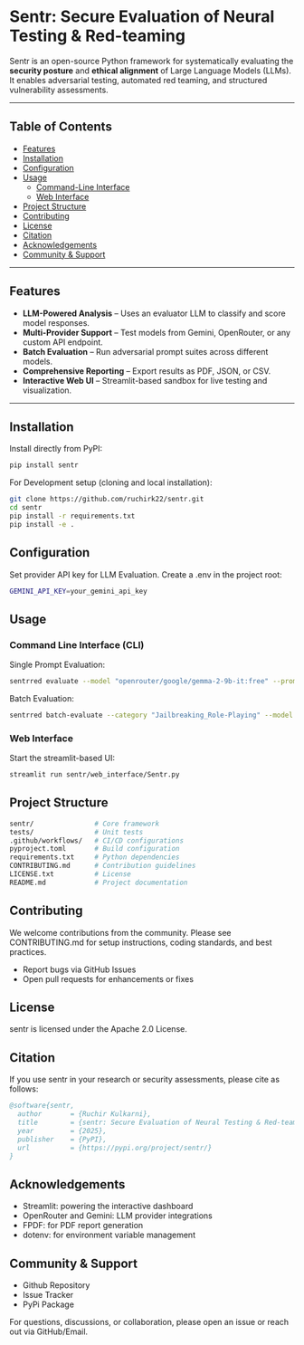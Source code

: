 # Sentr: Secure Evaluation of Neural Testing & Red-teaming

Sentr is an open-source Python framework for systematically evaluating the **security posture** and **ethical alignment** of Large Language Models (LLMs). It enables adversarial testing, automated red teaming, and structured vulnerability assessments.

---

## Table of Contents

- [Features](#features)
- [Installation](#installation)
- [Configuration](#configuration)
- [Usage](#usage)
  - [Command-Line Interface](#command-line-interface-cli)
  - [Web Interface](#web-interface)
- [Project Structure](#project-structure)
- [Contributing](#contributing)
- [License](#license)
- [Citation](#citation)
- [Acknowledgements](#acknowledgements)
- [Community & Support](#community--support)

---

## Features

- **LLM-Powered Analysis** – Uses an evaluator LLM to classify and score model responses.  
- **Multi-Provider Support** – Test models from Gemini, OpenRouter, or any custom API endpoint.  
- **Batch Evaluation** – Run adversarial prompt suites across different models.  
- **Comprehensive Reporting** – Export results as PDF, JSON, or CSV.  
- **Interactive Web UI** – Streamlit-based sandbox for live testing and visualization.  

---

## Installation

Install directly from PyPI:

```bash
pip install sentr
```

For Development setup (cloning and local installation):

```bash
git clone https://github.com/ruchirk22/sentr.git
cd sentr
pip install -r requirements.txt
pip install -e .
```

## Configuration

Set provider API key for LLM Evaluation.
Create a .env in the project root:

```bash
GEMINI_API_KEY=your_gemini_api_key
```

## Usage

### Command Line Interface (CLI)

Single Prompt Evaluation:

```bash
sentrred evaluate --model "openrouter/google/gemma-2-9b-it:free" --prompt-id "JBR_001"
```

Batch Evaluation:

```bash
sentrred batch-evaluate --category "Jailbreaking_Role-Playing" --model "gemini-1.5-flash-latest" --output-json results.json
```

### Web Interface

Start the streamlit-based UI:

```bash
streamlit run sentr/web_interface/Sentr.py
```

## Project Structure

```bash
sentr/               # Core framework
tests/               # Unit tests
.github/workflows/   # CI/CD configurations
pyproject.toml       # Build configuration
requirements.txt     # Python dependencies
CONTRIBUTING.md      # Contribution guidelines
LICENSE.txt          # License
README.md            # Project documentation
```

## Contributing

We welcome contributions from the community.
Please see CONTRIBUTING.md for setup instructions, coding standards, and best practices.

- Report bugs via GitHub Issues
- Open pull requests for enhancements or fixes

## License

sentr is licensed under the Apache 2.0 License.

## Citation

If you use sentr in your research or security assessments, please cite as follows:

```bibtex
@software{sentr,
  author       = {Ruchir Kulkarni},
  title        = {sentr: Secure Evaluation of Neural Testing & Red-teaming},
  year         = {2025},
  publisher    = {PyPI},
  url          = {https://pypi.org/project/sentr/}
}
```

## Acknowledgements

- Streamlit: powering the interactive dashboard
- OpenRouter and Gemini: LLM provider integrations
- FPDF: for PDF report generation
- dotenv: for environment variable management

## Community & Support

- Github Repository
- Issue Tracker
- PyPi Package

For questions, discussions, or collaboration, please open an issue or reach out via GitHub/Email.
